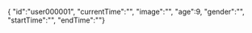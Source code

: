 { "id":"user000001", 
"currentTime":"",
"image":"",
"age":9,
"gender":"",
"startTime":"",
"endTime":""}
